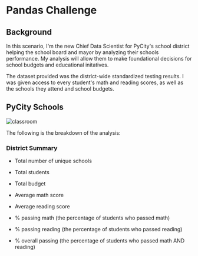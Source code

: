# Pandas Challenge

## Background
In this scenario, I'm the new Chief Data Scientist for PyCity's school district helping the school board and mayor by analyzing their schools performance. My analysis will allow them to make foundational decisions for school budgets and educational initatives.

The dataset provided was the district-wide standardized testing results. I was given access to every student's math and reading scores, as well as the schools they attend and school budgets. 

## PyCity Schools
![classroom](https://user-images.githubusercontent.com/117343047/214744346-c226a12e-cfcc-4aec-a907-c3226eb7582c.jpg)

The following is the breakdown of the analysis:

### District Summary

* Total number of unique schools

* Total students

* Total budget

* Average math score

* Average reading score

* % passing math (the percentage of students who passed math)

* % passing reading (the percentage of students who passed reading)

* % overall passing (the percentage of students who passed math AND reading)
